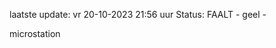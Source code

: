 laatste update: 
vr 20-10-2023 21:56   uur 
Status: FAALT - geel - 
<div class="service Y">microstation</div>